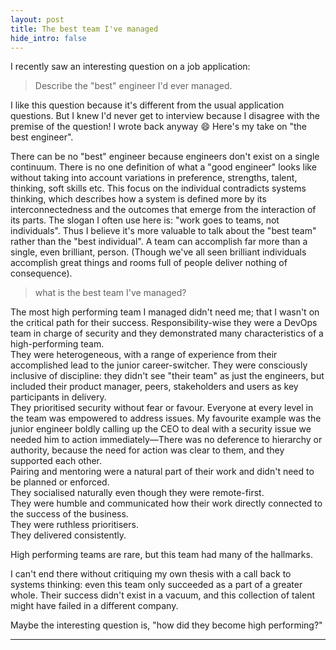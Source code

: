 ```yaml
---
layout: post
title: The best team I've managed
hide_intro: false
---
```


I recently saw an interesting question on a job application: 
> Describe the "best" engineer I'd ever managed.

<!--more-->

I like this question because it's different from the usual application questions. But I knew I'd never get to interview because I disagree with the premise of the question! I wrote back anyway 😄 Here's my take on "the best engineer".

There can be no "best" engineer because engineers don't exist on a single continuum. There is no one definition of what a "good engineer" looks like without taking into account variations in preference, strengths, talent, thinking, soft skills etc. This focus on the individual contradicts systems thinking, which describes how a system is defined more by its interconnectedness and the outcomes that emerge from the interaction of its parts. The slogan I often use here is: "work goes to teams, not individuals". Thus I believe it's more valuable to talk about the "best team" rather than the "best individual". A team can accomplish far more than a single, even brilliant, person. (Though we've all seen brilliant individuals accomplish great things and rooms full of people deliver nothing of consequence). 

> what is the best team I've managed? 

The most high performing team I managed didn't need me; that I wasn't on the critical path for their success. Responsibility-wise they were a DevOps team in charge of security and they demonstrated many characteristics of a high-performing team.\
They were heterogeneous, with a range of experience from their accomplished lead to the junior career-switcher. They were consciously inclusive of discipline: they didn't see "their team" as just the engineers, but included their product manager, peers, stakeholders and users as key participants in delivery.\
They prioritised security without fear or favour. Everyone at every level in the team was empowered to address issues. My favourite example was the junior engineer boldly calling up the CEO to deal with a security issue we needed him to action immediately—There was no deference to hierarchy or authority, because the need for action was clear to them, and they supported each other.\
Pairing and mentoring were a natural part of their work and didn't need to be planned or enforced.\
They socialised naturally even though they were remote-first.\
They were humble and communicated how their work directly connected to the success of the business.\
They were ruthless prioritisers.\
They delivered consistently.

High performing teams are rare, but this team had many of the hallmarks. 

I can't end there without critiquing my own thesis with a call back to systems thinking: even this team only succeeded as a part of a greater whole. Their success didn't exist in a vacuum, and this collection of talent might have failed in a different company.

Maybe the interesting question is, "how did they become high performing?"

-----
